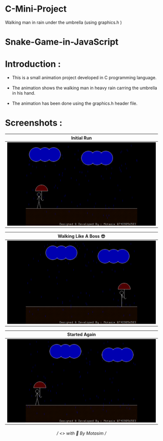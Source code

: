 # C-Mini-Project
Walking man in rain under the umbrella (using graphics.h )
# Snake-Game-in-JavaScript

# <h1>Introduction :</h1>
<ul>
  <li>
    This is a small animation project developed in C programming language.
  </li><br>
  <li>
    The animation shows the walking man in heavy rain carring the umbrella in his hand.
  </li><br>
  <li>
    The animation has been done using the graphics.h header file.
  </li>
</ul>

# <h1>Screenshots :</h1>

|Initial Run|
|------|
|<img src="https://github.com/motasimmakki/C-Mini-Project/blob/master/Screenshots/Screenshot%20(428).png" />|

|Walking Like A Boss 😎|
|------|
|<img src="https://github.com/motasimmakki/C-Mini-Project/blob/master/Screenshots/Screenshot%20(429).png" />|

|Started Again|
|------|
|<img src="https://github.com/motasimmakki/C-Mini-Project/blob/master/Screenshots/Screenshot%20(430).png" />|

<h6 align='center'>
   / <> with 🧡 By Motasim /
<h6>
